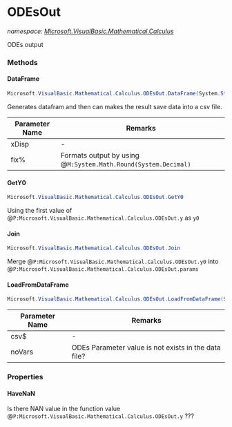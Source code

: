 ﻿# ODEsOut
_namespace: <a href="#" onClick="load('/docs/Microsoft.VisualBasic.Mathematical.Calculus/index.md')">Microsoft.VisualBasic.Mathematical.Calculus</a>_

ODEs output



### Methods

#### DataFrame
```csharp
Microsoft.VisualBasic.Mathematical.Calculus.ODEsOut.DataFrame(System.String,System.Int32)
```
Generates datafram and then can makes the result save data into a csv file.

|Parameter Name|Remarks|
|--------------|-------|
|xDisp|-|
|fix%|Formats output by using @``M:System.Math.Round(System.Decimal)``|


#### GetY0
```csharp
Microsoft.VisualBasic.Mathematical.Calculus.ODEsOut.GetY0
```
Using the first value of @``P:Microsoft.VisualBasic.Mathematical.Calculus.ODEsOut.y`` as ``y0``

#### Join
```csharp
Microsoft.VisualBasic.Mathematical.Calculus.ODEsOut.Join
```
Merge @``P:Microsoft.VisualBasic.Mathematical.Calculus.ODEsOut.y0`` into @``P:Microsoft.VisualBasic.Mathematical.Calculus.ODEsOut.params``

#### LoadFromDataFrame
```csharp
Microsoft.VisualBasic.Mathematical.Calculus.ODEsOut.LoadFromDataFrame(System.String,System.Boolean)
```


|Parameter Name|Remarks|
|--------------|-------|
|csv$|-|
|noVars|ODEs Parameter value is not exists in the data file?|



### Properties

#### HaveNaN
Is there NAN value in the function value @``P:Microsoft.VisualBasic.Mathematical.Calculus.ODEsOut.y`` ???
